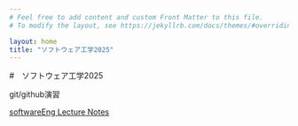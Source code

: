 ```yaml
---
# Feel free to add content and custom Front Matter to this file.
# To modify the layout, see https://jekyllrb.com/docs/themes/#overriding-theme-defaults

layout: home
title: "ソフトウェア工学2025"
---
```


#　ソフトウェア工学2025

git/github演習

[softwareEng Lecture Notes](softwareEng2025.md)